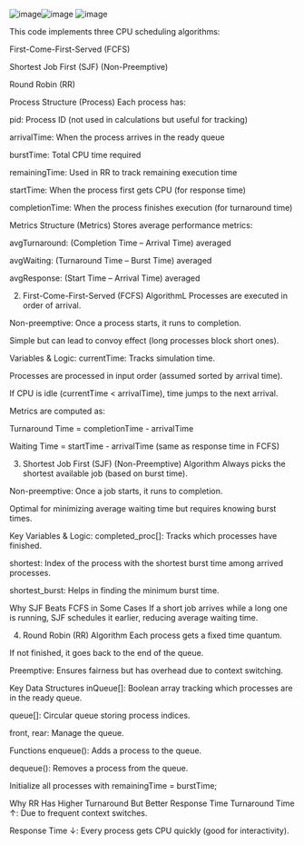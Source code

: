 ![image](https://github.com/user-attachments/assets/97f5b61a-3a43-4ef7-911b-ca03d9a5f9ed)![image](https://github.com/user-attachments/assets/a7d3c362-9d7a-44aa-85b2-9174c901cfe0)
![image](https://github.com/user-attachments/assets/1dcfea6a-36e9-49f6-bdf0-5a1a47a4e426)


This code implements three CPU scheduling algorithms:

First-Come-First-Served (FCFS)

Shortest Job First (SJF) (Non-Preemptive)

Round Robin (RR)

Process Structure (Process)
Each process has:

pid: Process ID (not used in calculations but useful for tracking)

arrivalTime: When the process arrives in the ready queue

burstTime: Total CPU time required

remainingTime: Used in RR to track remaining execution time

startTime: When the process first gets CPU (for response time)

completionTime: When the process finishes execution (for turnaround time)

Metrics Structure (Metrics)
Stores average performance metrics:

avgTurnaround: (Completion Time – Arrival Time) averaged

avgWaiting: (Turnaround Time – Burst Time) averaged

avgResponse: (Start Time – Arrival Time) averaged

2. First-Come-First-Served (FCFS)
AlgorithmL
Processes are executed in order of arrival.

Non-preemptive: Once a process starts, it runs to completion.

Simple but can lead to convoy effect (long processes block short ones).

Variables & Logic:
currentTime: Tracks simulation time.

Processes are processed in input order (assumed sorted by arrival time).

If CPU is idle (currentTime < arrivalTime), time jumps to the next arrival.

Metrics are computed as:

Turnaround Time = completionTime - arrivalTime

Waiting Time = startTime - arrivalTime (same as response time in FCFS)


3. Shortest Job First (SJF) (Non-Preemptive)
Algorithm
Always picks the shortest available job (based on burst time).

Non-preemptive: Once a job starts, it runs to completion.

Optimal for minimizing average waiting time but requires knowing burst times.

Key Variables & Logic:
completed_proc[]: Tracks which processes have finished.

shortest: Index of the process with the shortest burst time among arrived processes.

shortest_burst: Helps in finding the minimum burst time.


Why SJF Beats FCFS in Some Cases
If a short job arrives while a long one is running, SJF schedules it earlier, reducing average waiting time.

4. Round Robin (RR)
Algorithm
Each process gets a fixed time quantum.

If not finished, it goes back to the end of the queue.

Preemptive: Ensures fairness but has overhead due to context switching.

Key Data Structures
inQueue[]: Boolean array tracking which processes are in the ready queue.

queue[]: Circular queue storing process indices.

front, rear: Manage the queue.

Functions
enqueue(): Adds a process to the queue.

dequeue(): Removes a process from the queue.


Initialize all processes with remainingTime = burstTime;

Why RR Has Higher Turnaround But Better Response Time
Turnaround Time ↑: Due to frequent context switches.

Response Time ↓: Every process gets CPU quickly (good for interactivity).


